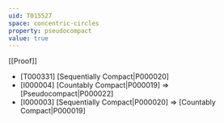```yaml
---
uid: T015527
space: concentric-circles
property: pseudocompact
value: true
---
```

[[Proof]]

* [T000331] [Sequentially Compact|P000020]
* [I000004] [Countably Compact|P000019] => [Pseudocompact|P000022]
* [I000003] [Sequentially Compact|P000020] => [Countably Compact|P000019]

